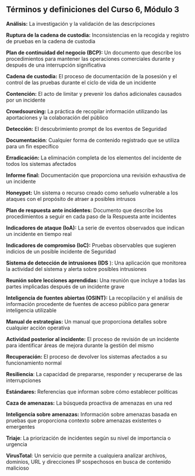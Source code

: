 
## **Términos y definiciones del Curso 6, Módulo 3**

**Análisis:** La investigación y la validación de las descripciones

**Ruptura de la cadena de custodia:** Inconsistencias en la recogida y registro de pruebas en la cadena de custodia

**Plan de continuidad del negocio (BCP):** Un documento que describe los procedimientos para mantener las operaciones comerciales durante y después de una interrupción significativa

**Cadena de custodia:** El proceso de documentación de la posesión y el control de las pruebas durante el ciclo de vida de un incidente

**Contención:** El acto de limitar y prevenir los daños adicionales causados por un incidente

**Crowdsourcing:** La práctica de recopilar información utilizando las aportaciones y la colaboración del público

**Detección:** El descubrimiento prompt de los eventos de Seguridad

**Documentación**: Cualquier forma de contenido registrado que se utiliza para un fin específico

**Erradicación:** La eliminación completa de los elementos del incidente de todos los sistemas afectados

**Informe final:** Documentación que proporciona una revisión exhaustiva de un incidente

**Honeypot:** Un sistema o recurso creado como señuelo vulnerable a los ataques con el propósito de atraer a posibles intrusos

**Plan de respuesta ante incidentes:** Documento que describe los procedimientos a seguir en cada paso de la Respuesta ante incidentes

**Indicadores de ataque (IoA):** La serie de eventos observados que indican un incidente en tiempo real

**Indicadores de compromiso (IoC):** Pruebas observables que sugieren indicios de un posible incidente de Seguridad

**Sistema de detección de intrusiones (IDS** ): Una aplicación que monitorea la actividad del sistema y alerta sobre posibles intrusiones

**Reunión sobre lecciones aprendidas:** Una reunión que incluye a todas las partes implicadas después de un incidente grave

**Inteligencia de fuentes abiertas (OSINT):** La recopilación y el análisis de información procedente de fuentes de acceso público para generar inteligencia utilizable

**Manual de estrategias:** Un manual que proporciona detalles sobre cualquier acción operativa

**Actividad posterior al incidente:** El proceso de revisión de un incidente para identificar áreas de mejora durante la gestión del mismo

**Recuperación:** El proceso de devolver los sistemas afectados a su funcionamiento normal

**Resiliencia**: La capacidad de prepararse, responder y recuperarse de las interrupciones

**Estándares:** Referencias que informan sobre cómo establecer políticas

**Caza de amenazas:** La búsqueda proactiva de amenazas en una red

**Inteligencia sobre amenazas:** Información sobre amenazas basada en pruebas que proporciona contexto sobre amenazas existentes o emergentes

**Triaje**: La priorización de incidentes según su nivel de importancia o urgencia

**VirusTotal**: Un servicio que permite a cualquiera analizar archivos, dominios, URL y direcciones IP sospechosos en busca de contenido malicioso